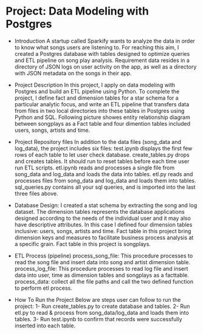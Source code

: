 # Project: Data Modeling with Postgres

* Introduction
A startup called Sparkify wants to analyze the data in order to know what songs users are listening to. For reaching this aim, I created a Postgres database with tables designed to optimize queries and ETL pipeline on song play analysis. Requirement data resides in a directory of JSON logs on user activity on the app, as well as a directory with JSON metadata on the songs in their app.


* Project Description
In this project, I apply on data modeling with Postgres and build an ETL pipeline using Python. To complete the project, I define fact and dimension tables for a star schema for a particular analytic focus, and write an ETL pipeline that transfers data from files in two local directories into these tables in Postgres using Python and SQL.
Following picture showes entity relationship diagram between songplays as a Fact table and four dimention tables included users, songs, artists and time.

* Project Repository files
In addition to the data files (song_data and log_data), the project includes six files:
test.ipynb displays the first few rows of each table to let user check database.
create_tables.py drops and creates tables. It should run to reset tables before each time user run ETL scripts.
etl.ipynb reads and processes a single file from song_data and log_data and loads the data into tables. 
etl.py reads and processes files from song_data and log_data and loads them into tables. 
sql_queries.py contains all your sql queries, and is imported into the last three files above.

* Database Design:
I created a stat schema by extracting the song and log dataset. The dimension tables represents the database applications designed according to the needs of the individual user and it may also have descriptive attributes. In this case I defined four dimension tables inclusive: users, songs, artists and time. 
Fact table in this project bring dimension keys and measures to facilitate business process analysis at a specific grain. Fact table in this project is songplays.  

* ETL Process (pipeline)
process_song_file: This procedure processes to read the song file and insert data into song and artist dimension table.
process_log_file: This procedure processes to read log file and insert data into user, time as dimension tables and songplays as a facttable.
process_data: collect all the file paths and call the two defined function to perform etl process.
* How To Run the Project
Below are steps user can follow to run the project:
1- Run create_tables.py to create database and tables.
2- Run etl.py to read & process from song_data/log_data and loads them into tables.
3- Run test.ipynb to confirm that records were successfully inserted into each table.